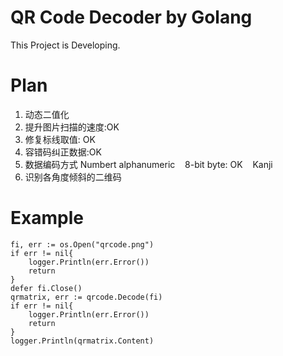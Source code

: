 # QR Code Decoder by Golang

This Project is Developing.

# Plan

1. 动态二值化
2. 提升图片扫描的速度:OK
3. 修复标线取值: OK
4. 容错码纠正数据:OK
5. 数据编码方式
    Numbert
    alphanumeric
    8-bit byte: OK
    Kanji
6. 识别各角度倾斜的二维码

# Example

    fi, err := os.Open("qrcode.png")
    if err != nil{
        logger.Println(err.Error())
        return
    }
    defer fi.Close()
    qrmatrix, err := qrcode.Decode(fi)
    if err != nil{
        logger.Println(err.Error())
        return
    }
    logger.Println(qrmatrix.Content)